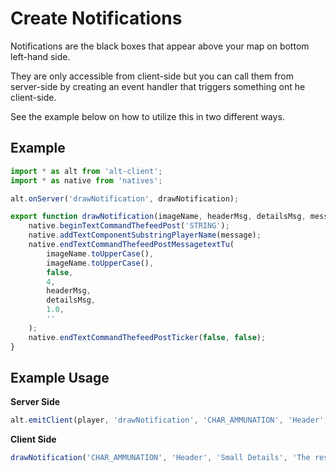 # Create Notifications

Notifications are the black boxes that appear above your map on bottom left-hand side.

They are only accessible from client-side but you can call them from server-side by creating an event handler that triggers something ont he client-side.

See the example below on how to utilize this in two different ways.

## Example

```js
import * as alt from 'alt-client';
import * as native from 'natives';

alt.onServer('drawNotification', drawNotification);

export function drawNotification(imageName, headerMsg, detailsMsg, message) {
    native.beginTextCommandThefeedPost('STRING');
    native.addTextComponentSubstringPlayerName(message);
    native.endTextCommandThefeedPostMessagetextTu(
        imageName.toUpperCase(),
        imageName.toUpperCase(),
        false,
        4,
        headerMsg,
        detailsMsg,
        1.0,
        ''
    );
    native.endTextCommandThefeedPostTicker(false, false);
}
```

## Example Usage

**Server Side**

```js
alt.emitClient(player, 'drawNotification', 'CHAR_AMMUNATION', 'Header', 'Small Details', 'The rest of the owl.');
```

**Client Side**

```js
drawNotification('CHAR_AMMUNATION', 'Header', 'Small Details', 'The rest of the owl.');
```
